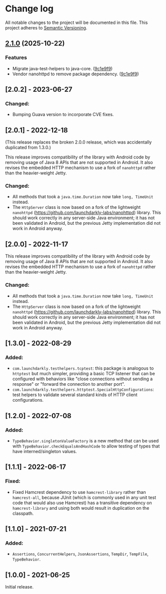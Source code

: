 # Change log

All notable changes to the project will be documented in this file. This project adheres to [Semantic Versioning](http://semver.org).

## [2.1.0](https://github.com/launchdarkly/java-core/compare/test-helpers-2.0.2...test-helpers-2.1.0) (2025-10-22)


### Features

* Migrate java-test-helpers to java-core. ([9c1e9f9](https://github.com/launchdarkly/java-core/commit/9c1e9f9a9a2ac498ecf125b0e8d81f2736785dc2))
* Vendor nanohttpd to remove package dependency. ([9c1e9f9](https://github.com/launchdarkly/java-core/commit/9c1e9f9a9a2ac498ecf125b0e8d81f2736785dc2))

## [2.0.2] - 2023-06-27
### Changed:
- Bumping Guava version to incorporate CVE fixes.

## [2.0.1] - 2022-12-18
(This release replaces the broken 2.0.0 release, which was accidentally duplicated from 1.3.0.)

This release improves compatibility of the library with Android code by removing usage of Java 8 APIs that are not supported in Android. It also revises the embedded HTTP mechanism to use a fork of `nanohttpd` rather than the heavier-weight Jetty.

### Changed:
- All methods that took a `java.time.Duration` now take `long, TimeUnit` instead.
- The `HttpServer` class is now based on a fork of the lightweight `nanohttpd` (https://github.com/launchdarkly-labs/nanohttpd) library. This should work correctly in any server-side Java environment; it has not been validated in Android, but the previous Jetty implementation did not work in Android anyway.

## [2.0.0] - 2022-11-17
This release improves compatibility of the library with Android code by removing usage of Java 8 APIs that are not supported in Android. It also revises the embedded HTTP mechanism to use a fork of `nanohttpd` rather than the heavier-weight Jetty.

### Changed:
- All methods that took a `java.time.Duration` now take `long, TimeUnit` instead.
- The `HttpServer` class is now based on a fork of the lightweight `nanohttpd` (https://github.com/launchdarkly-labs/nanohttpd) library. This should work correctly in any server-side Java environment; it has not been validated in Android, but the previous Jetty implementation did not work in Android anyway.

## [1.3.0] - 2022-08-29
### Added:
- `com.launchdarkly.testhelpers.tcptest`: this package is analogous to `httptest` but much simpler, providing a basic TCP listener that can be configured with behaviors like "close connections without sending a response" or "forward the connection to another port".
- `com.launchdarkly.testhelpers.httptest.SpecialHttpConfigurations`: test helpers to validate several standard kinds of HTTP client configurations.

## [1.2.0] - 2022-07-08
### Added:
- `TypeBehavior.singletonValueFactory` is a new method that can be used with `TypeBehavior.checkEqualsAndHashCode` to allow testing of types that have interned/singleton values.

## [1.1.1] - 2022-06-17
### Fixed:
- Fixed Hamcrest dependency to use `hamcrest-library` rather than `hamcrest-all`, because JUnit (which is commonly used in any unit test code that would also use Hamcrest) has a transitive dependency on `hamcrest-library` and using both would result in duplication on the classpath.

## [1.1.0] - 2021-07-21
### Added:
- `Assertions`, `ConcurrentHelpers`, `JsonAssertions`, `TempDir`, `TempFile`, `TypeBehavior`.

## [1.0.0] - 2021-06-25
Initial release.
